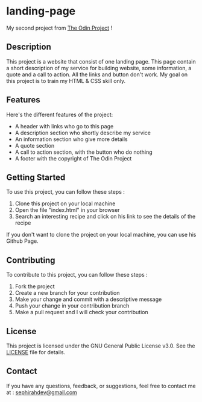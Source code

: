 # landing-page

My second project from [The Odin Project](https://www.theodinproject.com/lessons/foundations-landing-page) !

## Description

This project is a website that consist of one landing page. This page contain a short description of my service for building website, some information, a quote and a call to action. All the links and button don't work.
My goal on this project is to train my HTML & CSS skill only.

## Features

Here's the different features of the project:

  - A header with links who go to this page
  - A description section who shortly describe my service
  - An information section who give more details
  - A quote section
  - A call to action section, with the button who do nothing
  - A footer with the copyright of The Odin Project

## Getting Started

To use this project, you can follow these steps :

  1. Clone this project on your local machine
  2. Open the file "index.html" in your browser
  3. Search an interesting recipe and click on his link to see the details of the recipe

If you don't want to clone the project on your local machine, you can use his Github Page.

## Contributing

To contribute to this project, you can follow these steps :

  1. Fork the project
  2. Create a new branch for your contribution
  3. Make your change and commit with a descriptive message
  4. Push your change in your contribution branch
  5. Make a pull request and I will check your contribution

## License

This project is licensed under the GNU General Public License v3.0. See the [LICENSE](LICENSE) file for details.

## Contact

If you have any questions, feedback, or suggestions, feel free to contact me at : [sephirahdev@gmail.com](mailto:sephirahdev@gmail.com)